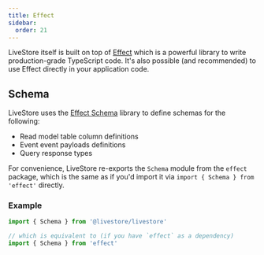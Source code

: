 ```yaml
---
title: Effect
sidebar:
  order: 21
---
```


LiveStore itself is built on top of [Effect](https://effect.website) which is a powerful library to write production-grade TypeScript code. It's also possible (and recommended) to use Effect directly in your application code.

## Schema

LiveStore uses the [Effect Schema](https://effect.website/docs/schema/introduction/) library to define schemas for the following:

- Read model table column definitions
- Event event payloads definitions
- Query response types

For convenience, LiveStore re-exports the `Schema` module from the `effect` package, which is the same as if you'd import it via `import { Schema } from 'effect'` directly.

### Example

```ts
import { Schema } from '@livestore/livestore'

// which is equivalent to (if you have `effect` as a dependency)
import { Schema } from 'effect'
```
